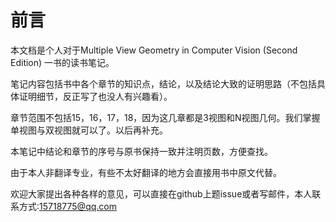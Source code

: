 # 前言
本文档是个人对于Multiple View Geometry in Computer Vision (Second Edition) 一书的读书笔记。

笔记内容包括书中各个章节的知识点，结论，以及结论大致的证明思路（不包括具体证明细节，反正写了也没人有兴趣看）。

章节范围不包括15，16，17，18，因为这几章都是3视图和N视图几何。我们掌握单视图与双视图就可以了。以后再补充。

本笔记中结论和章节的序号与原书保持一致并注明页数，方便查找。

由于本人非翻译专业，有些不太好翻译的地方会直接用书中原文代替。

欢迎大家提出各种各样的意见，可以直接在github上题issue或者写邮件，本人联系方式:15718775@qq.com

